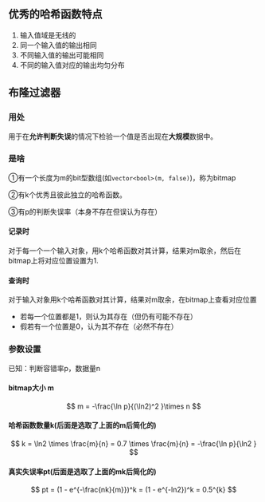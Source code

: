 ## 优秀的哈希函数特点

1. 输入值域是无线的
2. 同一个输入值的输出相同
3. 不同输入值的输出可能相同
4. 不同的输入值对应的输出均匀分布



## 布隆过滤器

### 用处

用于在**允许判断失误**的情况下检验一个值是否出现在**大规模**数据中。

### 是啥

①有一个长度为m的bit型数组(如`vector<bool>(m, false)`)，称为bitmap

②有k个优秀且彼此独立的哈希函数。

③有p的判断失误率（本身不存在但误认为存在）

#### 记录时

对于每一个一个输入对象，用k个哈希函数对其计算，结果对m取余，然后在bitmap上将对应位置设置为1.

#### 查询时

对于输入对象用k个哈希函数对其计算，结果对m取余，在bitmap上查看对应位置

- 若每一个位置都是1，则认为其存在（但仍有可能不存在）
- 假若有一个位置是0，认为其不存在（必然不存在）



### 参数设置

已知：判断容错率p，数据量n

#### bitmap大小 m

$$
m = -\frac{\ln p}{(\ln2)^2	}\times n 
$$

#### 哈希函数数量k(后面是选取了上面的m后简化的)

$$
k = \ln2 \times \frac{m}{n} =  0.7 \times \frac{m}{n} = -\frac{\ln p}{\ln2	}
$$

#### 真实失误率pt(后面是选取了上面的mk后简化的)

$$
pt = (1 - e^{-\frac{nk}{m}})^k = (1 - e^{-ln2})^k = 0.5^{k}
$$

